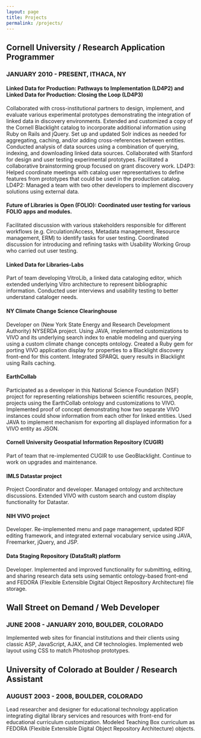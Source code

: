 ```yaml
---
layout: page
title: Projects 
permalink: /projects/
---
```


<h2> Cornell University / Research Application Programmer </h2>
<h3>JANUARY 2010 - PRESENT,  ITHACA, NY</h3>

<h4> Linked Data for Production: Pathways to Implementation (LD4P2) and Linked Data for Production: Closing the Loop (LD4P3)</h4>
<div> Collaborated with cross-institutional partners to design, implement, and evaluate various experimental prototypes demonstrating the integration of linked data in discovery environments.   Extended and customized a copy of the Cornell Blacklight catalog to incorporate additional information using Ruby on Rails and  jQuery.  Set up and updated Solr indices as needed for aggregating, caching, and/or adding cross-references between entities.  Conducted analysis of data sources using a combination of querying, indexing, and downloading linked data sources.  Collaborated with Stanford for design and user testing experimental prototypes.  Facilitated a collaborative brainstorming  group focused on grant discovery work.   
LD4P3: Helped coordinate meetings with catalog user representatives to define features from prototypes that could be used in the production catalog.   
LD4P2: Managed a team with two other developers to implement discovery solutions using external data. 
</div>

<h4> Future of Libraries is Open (FOLIO): Coordinated user testing for various FOLIO apps and modules.</h4>
<div> Facilitated discussion with various stakeholders responsible for different workflows (e.g. Circulation/Access, Metadata management, Resource management, ERM) to identify tasks for user testing.  Coordinated discussion for introducing and refining tasks  with Usability Working Group who carried out user testing. </div>

<h4>Linked Data for Libraries-Labs</h4>
<div> Part of team developing VitroLib, a linked data cataloging editor, which extended underlying Vitro architecture to represent bibliographic information.  Conducted user interviews and usability testing to better understand cataloger needs.  </div>

<h4>NY Climate Change Science Clearinghouse</h4>
<div> Developer on  (New York State Energy and Research Development Authority) NYSERDA project.   Using JAVA, implemented customizations to VIVO and its underlying search index to enable modeling and querying using a custom climate change concepts ontology.  Created a Ruby gem for porting VIVO application display for properties to a Blacklight discovery front-end for this content.  Integrated SPARQL query results  in Blacklight using Rails caching. </div>


<h4>EarthCollab</h4>
<div> Participated as a developer in this National Science Foundation (NSF) project for representing relationships between scientific resources, people, projects using the EarthCollab ontology and customizations to VIVO.  Implemented proof of concept demonstrating how two separate VIVO instances could show information from each other for linked entities.  Used JAVA to implement mechanism for exporting all displayed information for a VIVO entity as JSON. 
</div>

<h4>Cornell University Geospatial Information Repository (CUGIR)</h4>
<div> Part of team that re-implemented CUGIR to use GeoBlacklight.  Continue to work on upgrades and maintenance.   </div>

<h4>IMLS Datastar project</h4>
<div> Project Coordinator and developer.  Managed  ontology and architecture discussions.   Extended VIVO with custom search and custom display functionality for Datastar.  </div>

<h4> NIH VIVO project</h4>
<div> Developer.  Re-implemented menu and page management, updated RDF editing framework, and integrated external vocabulary service using JAVA, Freemarker, jQuery, and JSP.</div>   

<h4> Data Staging Repository (DataStaR) platform</h4>
<div> Developer. Implemented and improved functionality for submitting, editing, and sharing research data sets using semantic ontology-based front-end and FEDORA (Flexible Extensible Digital Object Repository Architecture) file storage.</h3>

<h2> Wall Street on Demand / Web Developer</h2>
<h3>JUNE 2008 - JANUARY  2010,  BOULDER, COLORADO</h3>

<div>Implemented web sites for financial institutions and their clients using classic ASP, JavaScript, AJAX, and C# technologies.  Implemented web layout using CSS to match Photoshop prototypes.</div>

<h2>University of Colorado at Boulder / Research Assistant</h2>
<h3>AUGUST 2003 -  2008,  BOULDER, COLORADO</h3>

<div>Lead researcher and designer for educational technology application integrating digital library services and resources with front-end for educational curriculum customization. Modeled Teaching Box curriculum as FEDORA (Flexible Extensible Digital Object Repository Architecture) objects.</div>

